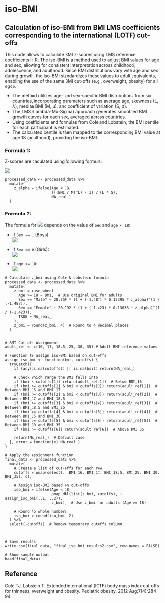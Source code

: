 # iso-BMI



## Calculation of iso-BMI from BMI LMS coefficients corresponding to the international (LOTF) cut-offs

This code allows to calculate BMI z-scores using LMS reference coefficients in R. 
The iso-BMI is a method used to adjust BMI values for age and sex, allowing for consistent interpretation across childhood, adolescence, and adulthood. Since BMI distributions vary with age and sex during growth, the iso-BMI standardizes these values to adult equivalents, enabling the use of the same BMI cut-offs (e.g., overweight, obesity) for all ages.
- The method utilizes age- and sex-specific BMI distributions from six countries, incorporating parameters such as average age, skewness (L, λ), median BMI (M, µ), and coefficient of variation (S, σ).
-  The LMS (Lambda-Mu-Sigma) approach generates smoothed BMI growth curves for each sex, averaged across countries.
-   Using coefficients and formulas from Cole and Lobstein, the BMI centile for each participant is estimated.
-   The calculated centile is then mapped to the corresponding BMI value at age 18 (adulthood), providing the iso-BMI.

### Formula 1: 
Z-scores are caculated using following formula: 


<a href="https://latex.codecogs.com/svg.image?Z_{ind}=\frac{\left(BMI/M\right)^{L}-1}{L\times&space;S}"><img src="https://latex.codecogs.com/svg.image?Z_{ind}=\frac{\left(BMI/M\right)^{L}-1}{L\times&space;S}" /></a>



```{R}
processed_data <- processed_data %>%
  mutate(
    z_alpha = ifelse(Age < 18,
                     (((BMI / M)^L) - 1) / (L * S),
                     NA_real_)
  )
```

### Formula 2: 
The formula for <a href="https://latex.codecogs.com/svg.image?Z_{BMI}"><img src="https://latex.codecogs.com/svg.image?Z_{BMI}" /></a> depends on the value of `Sex` and `age < 18`:

- If `Sex == 1` (Boys)
  \
<a href="https://latex.codecogs.com/svg.image?Z_{BMI}=20.759\times\left(1&plus;\left(-1.487\right)\times&space;Z_{ind}\right)^{\left(1/-1.487\right)}"><img src="https://latex.codecogs.com/svg.image?Z_{BMI}=20.759\times\left(1&plus;\left(-1.487\right)\times&space;Z_{ind}\right)^{\left(1/-1.487\right)}" /></a>

- If `Sex == 0` (Girls):
  \
<a href="https://latex.codecogs.com/svg.image?Z_{BMI}=20.792\times\left(1&plus;\left(-1.423\right)\times&space;Z_{ind}\right)^{\left(1/-1.423\right)}"><img src="https://latex.codecogs.com/svg.image?Z_{BMI}=20.792\times\left(1&plus;\left(-1.423\right)\times&space;Z_{ind}\right)^{\left(1/-1.423\right)}" /></a>


- If `age >= 18`:
  \
<a href="https://latex.codecogs.com/svg.image?Z_{BMI}=BMI&space;"><img src="https://latex.codecogs.com/svg.image?Z_{BMI}=BMI&space;" /></a>


```{R}
# Calculate z_bmi using Cole & Lobstein formula
processed_data <- processed_data %>%
  mutate(
    z_bmi = case_when(
      Age >= 18 ~ BMI,  # Use original BMI for adults
      Sex == "Male" ~ 20.759 * (1 + (-1.487) * 0.12395 * z_alpha)^(1 / (-1.487)),
      Sex == "Female" ~ 20.792 * (1 + (-1.423) * 0.13033 * z_alpha)^(1 / (-1.423)),
      TRUE ~ NA_real_
    ),
    z_bmi = round(z_bmi, 4)  # Round to 4 decimal places
  )

```



```{R}

# BMI Cut-off Assignment 
adult_ref <- c(16, 17, 18.5, 25, 30, 35) # Adult BMI reference values

# Function to assign iso-BMI based on cut-offs
assign_iso_bmi <- function(bmi, cutoffs) {
  tryCatch({
    if (any(is.na(cutoffs)) || is.na(bmi)) return(NA_real_)
    
    # Check which range the BMI falls into
    if (bmi < cutoffs[1]) return(adult_ref[1])  # Below BMI_16
    if (bmi >= cutoffs[1] & bmi < cutoffs[2]) return(adult_ref[1])  # Between BMI_16 and BMI_17
    if (bmi >= cutoffs[2] & bmi < cutoffs[3]) return(adult_ref[2])  # Between BMI_17 and BMI_18.5
    if (bmi >= cutoffs[3] & bmi < cutoffs[4]) return(adult_ref[3])  # Between BMI_18.5 and BMI_25
    if (bmi >= cutoffs[4] & bmi < cutoffs[5]) return(adult_ref[4])  # Between BMI_25 and BMI_30
    if (bmi >= cutoffs[5] & bmi < cutoffs[6]) return(adult_ref[5])  # Between BMI_30 and BMI_35
    if (bmi >= cutoffs[6]) return(adult_ref[6])  # Above BMI_35
    
    return(NA_real_)  # Default case
  }, error = function(e) NA_real_)
}

# Apply the assignment function
final_data <- processed_data %>%
  mutate(
    # Create a list of cut-offs for each row
    cutoffs = pmap(select(., BMI_16, BMI_17, BMI_18.5, BMI_25, BMI_30, BMI_35), c),
    
    # Assign iso-BMI based on cut-offs
    iso_bmi = ifelse(Age < 18,
                     pmap_dbl(list(z_bmi, cutoffs), ~ assign_iso_bmi(..1, ..2)),
                     z_bmi),  # Use z_bmi for adults (Age >= 18)
    
    # Round to whole numbers
    iso_bmi = round(iso_bmi, 2)
  ) %>%
  select(-cutoffs)  # Remove temporary cutoffs column



# Save results
write.csv(final_data, "final_iso_bmi_results2.csv", row.names = FALSE)

# Show sample output
head(final_data)

```



## Reference

Cole TJ, Lobstein T. Extended international (IOTF) body mass index cut‐offs for thinness, overweight and obesity. Pediatric obesity. 2012 Aug;7(4):284-94.


